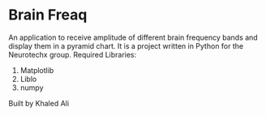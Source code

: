 # Brain Freaq
An application to receive amplitude of different brain frequency bands and display them in a pyramid chart. It is a project written in Python for the Neurotechx group.
Required Libraries:
1) Matplotlib 
2) Liblo
3) numpy

Built by Khaled Ali
